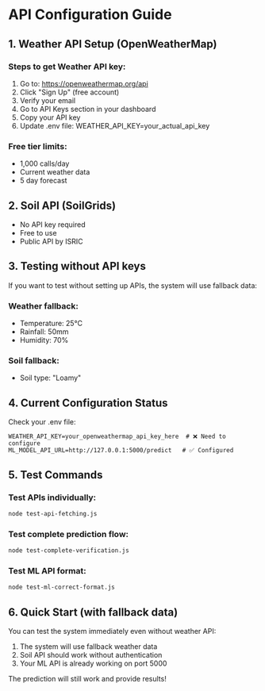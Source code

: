 # API Configuration Guide

## 1. Weather API Setup (OpenWeatherMap)

### Steps to get Weather API key:
1. Go to: https://openweathermap.org/api
2. Click "Sign Up" (free account)
3. Verify your email
4. Go to API Keys section in your dashboard
5. Copy your API key
6. Update .env file: WEATHER_API_KEY=your_actual_api_key

### Free tier limits:
- 1,000 calls/day
- Current weather data
- 5 day forecast

## 2. Soil API (SoilGrids)
- No API key required
- Free to use
- Public API by ISRIC

## 3. Testing without API keys

If you want to test without setting up APIs, the system will use fallback data:

### Weather fallback:
- Temperature: 25°C
- Rainfall: 50mm
- Humidity: 70%

### Soil fallback:
- Soil type: "Loamy"

## 4. Current Configuration Status

Check your .env file:
```
WEATHER_API_KEY=your_openweathermap_api_key_here  # ❌ Need to configure
ML_MODEL_API_URL=http://127.0.0.1:5000/predict   # ✅ Configured
```

## 5. Test Commands

### Test APIs individually:
```bash
node test-api-fetching.js
```

### Test complete prediction flow:
```bash
node test-complete-verification.js
```

### Test ML API format:
```bash
node test-ml-correct-format.js
```

## 6. Quick Start (with fallback data)

You can test the system immediately even without weather API:
1. The system will use fallback weather data
2. Soil API should work without authentication
3. Your ML API is already working on port 5000

The prediction will still work and provide results!
